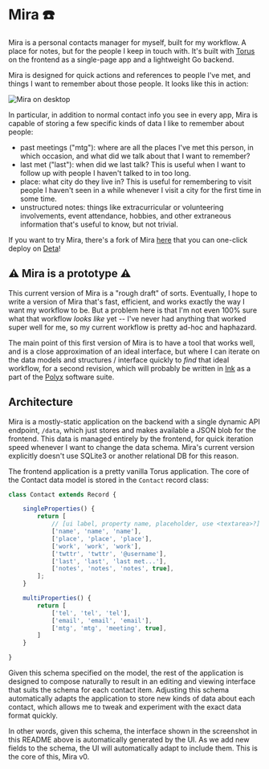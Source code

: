 # Mira ☎️

Mira is a personal contacts manager for myself, built for my workflow. A place for notes, but for the people I keep in touch with. It's built with [Torus](https://github.com/thesephist/torus) on the frontend as a single-page app and a lightweight Go backend.

Mira is designed for quick actions and references to people I've met, and things I want to remember about those people. It looks like this in action:

![Mira on desktop](screenshot.png)

In particular, in addition to normal contact info you see in every app, Mira is capable of storing a few specific kinds of data I like to remember about people:

- past meetings ("mtg"): where are all the places I've met this person, in which occasion, and what did we talk about that I want to remember?
- last met ("last"): when did we last talk? This is useful when I want to follow up with people I haven't talked to in too long.
- place: what city do they live in? This is useful for remembering to visit people I haven't seen in a while whenever I visit a city for the first time in some time.
- unstructured notes: things like extracurricular or volunteering involvements, event attendance, hobbies, and other extraneous information that's useful to know, but not trivial.

If you want to try Mira, there's a fork of Mira [here](https://github.com/abdelhai/mira) that you can one-click deploy on [Deta](https://www.deta.sh)!

## ⚠️ Mira is a prototype ⚠️

This current version of Mira is a "rough draft" of sorts. Eventually, I hope to write a version of Mira that's fast, efficient, and works exactly the way I want my workflow to be. But a problem here is that I'm not even 100% sure what that workflow _looks like_ yet -- I've never had anything that worked super well for me, so my current workflow is pretty ad-hoc and haphazard.

The main point of this first version of Mira is to have a tool that works well, and is a close approximation of an ideal interface, but where I can iterate on the data models and structures / interface quickly to _find_ that ideal workflow, for a second revision, which will probably be written in [Ink](https://github.com/thesephist/ink) as a part of the [Polyx](https://github.com/thesephist/polyx) software suite.

## Architecture

Mira is a mostly-static application on the backend with a single dynamic API endpoint, `/data`, which just stores and makes available a JSON blob for the frontend. This data is managed entirely by the frontend, for quick iteration speed whenever I want to change the data schema. Mira's current version explicitly doesn't use SQLite3 or another relational DB for this reason.

The frontend application is a pretty vanilla Torus application. The core of the Contact data model is stored in the `Contact` record class:

```js
class Contact extends Record {

    singleProperties() {
        return [
            // [ui label, property name, placeholder, use <textarea>?]
            ['name', 'name', 'name'],
            ['place', 'place', 'place'],
            ['work', 'work', 'work'],
            ['twttr', 'twttr', '@username'],
            ['last', 'last', 'last met...'],
            ['notes', 'notes', 'notes', true],
        ];
    }

    multiProperties() {
        return [
            ['tel', 'tel', 'tel'],
            ['email', 'email', 'email'],
            ['mtg', 'mtg', 'meeting', true],
        ]
    }

}
```

Given this schema specified on the model, the rest of the application is designed to compose naturally to result in an editing and viewing interface that suits the schema for each contact item. Adjusting this schema automatically adapts the application to store new kinds of data about each contact, which allows me to tweak and experiment with the exact data format quickly.

In other words, given this schema, the interface shown in the screenshot in this README above is automatically generated by the UI. As we add new fields to the schema, the UI will automatically adapt to include them. This is the core of this, Mira v0.
